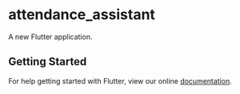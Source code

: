 # attendance_assistant

A new Flutter application.

## Getting Started

For help getting started with Flutter, view our online
[documentation](https://flutter.io/).
